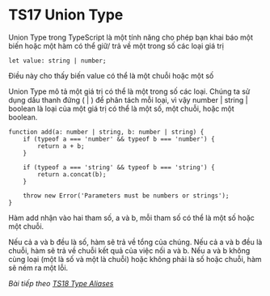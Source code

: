 # TS17 Union Type

Union Type trong TypeScript là một tính năng cho phép bạn khai báo một biến hoặc một hàm có thể giữ/ trả về một trong số các loại giá trị

```
let value: string | number;
```

Điều này cho thấy biến value có thể là một chuỗi hoặc một số

Union Type mô tả một giá trị có thể là một trong số các loại. Chúng ta sử dụng dấu thanh đứng ( | ) để phân tách mỗi loại, vì vậy number | string | boolean là loại của một giá trị có thể là một số, một chuỗi, hoặc một boolean.

```
function add(a: number | string, b: number | string) {
    if (typeof a === 'number' && typeof b === 'number') {
        return a + b;
    }
   
    if (typeof a === 'string' && typeof b === 'string') {
        return a.concat(b);
    }

    throw new Error('Parameters must be numbers or strings');
}
```

Hàm add nhận vào hai tham số, a và b, mỗi tham số có thể là một số hoặc một chuỗi.

Nếu cả a và b đều là số, hàm sẽ trả về tổng của chúng. Nếu cả a và b đều là chuỗi, hàm sẽ trả về chuỗi kết quả của việc nối a và b. Nếu a và b không cùng loại (một là số và một là chuỗi) hoặc không phải là số hoặc chuỗi, hàm sẽ ném ra một lỗi.

*Bài tiếp theo [TS18 Type Aliases](/session/session_018_ts_aliases.md)*